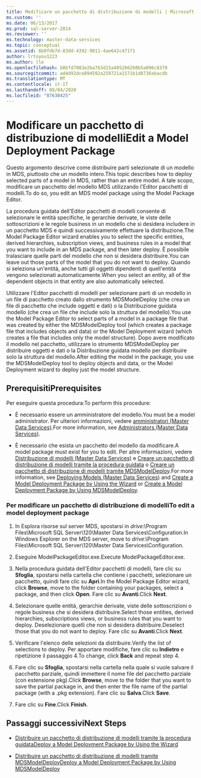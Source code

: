```yaml
---
title: Modificare un pacchetto di distribuzione di modelli | Microsoft Docs
ms.custom: ''
ms.date: 06/13/2017
ms.prod: sql-server-2014
ms.reviewer: ''
ms.technology: master-data-services
ms.topic: conceptual
ms.assetid: 6b0fdb7d-83dd-4392-9011-4ae642c471f1
author: lrtoyou1223
ms.author: lle
ms.openlocfilehash: b8bfd7083e2ba763d15a405266260b5a096c8378
ms.sourcegitcommit: ad4d92dce894592a259721a1571b1d8736abacdb
ms.translationtype: MT
ms.contentlocale: it-IT
ms.lasthandoff: 08/04/2020
ms.locfileid: "87638425"
---
```

# <a name="edit-a-model-deployment-package"></a><span data-ttu-id="3182c-102">Modificare un pacchetto di distribuzione di modelli</span><span class="sxs-lookup"><span data-stu-id="3182c-102">Edit a Model Deployment Package</span></span>
  <span data-ttu-id="3182c-103">Questo argomento descrive come distribuire parti selezionate di un modello in MDS, piuttosto che un modello intero.</span><span class="sxs-lookup"><span data-stu-id="3182c-103">This topic describes how to deploy selected parts of a model in MDS, rather than an entire model.</span></span> <span data-ttu-id="3182c-104">A tale scopo, modificare un pacchetto del modello MDS utilizzando l'Editor pacchetti di modelli.</span><span class="sxs-lookup"><span data-stu-id="3182c-104">To do so, you edit an MDS model package using the Model Package Editor.</span></span>  
  
 <span data-ttu-id="3182c-105">La procedura guidata dell'Editor pacchetti di modelli consente di selezionare le entità specifiche, le gerarchie derivate, le viste delle sottoscrizioni e le regole business in un modello che si desidera includere in un pacchetto MDS e quindi successivamente effettuare la distribuzione.</span><span class="sxs-lookup"><span data-stu-id="3182c-105">The Model Package Editor wizard enables you to select the specific entities, derived hierarchies, subscription views, and business rules in a model that you want to include in an MDS package, and then later deploy.</span></span> <span data-ttu-id="3182c-106">È possibile tralasciare quelle parti del modello che non si desidera distribuire.</span><span class="sxs-lookup"><span data-stu-id="3182c-106">You can leave out those parts of the model that you do not want to deploy.</span></span> <span data-ttu-id="3182c-107">Quando si seleziona un'entità, anche tutti gli oggetti dipendenti di quell'entità vengono selezionati automaticamente.</span><span class="sxs-lookup"><span data-stu-id="3182c-107">When you select an entity, all of the dependent objects in that entity are also automatically selected.</span></span>  
  
 <span data-ttu-id="3182c-108">Utilizzare l'Editor pacchetti di modelli per selezionare parti di un modello in un file di pacchetto creato dallo strumento MDSModelDeploy (che crea un file di pacchetto che include oggetti e dati) o la Distribuzione guidata modello (che crea un file che include solo la struttura del modello).</span><span class="sxs-lookup"><span data-stu-id="3182c-108">You use the Model Package Editor to select parts of a model in a package file that was created by either the MDSModelDeploy tool (which creates a package file that includes objects and data) or the Model Deployment wizard (which creates a file that includes only the model structure).</span></span> <span data-ttu-id="3182c-109">Dopo avere modificato il modello nel pacchetto, utilizzare lo strumento MDSModelDeploy per distribuire oggetti e dati o la Distribuzione guidata modello per distribuire solo la struttura del modello.</span><span class="sxs-lookup"><span data-stu-id="3182c-109">After editing the model in the package, you use the MDSModelDeploy tool to deploy objects and data, or the Model Deployment wizard to deploy just the model structure.</span></span>  
  
## <a name="prerequisites"></a><span data-ttu-id="3182c-110">Prerequisiti</span><span class="sxs-lookup"><span data-stu-id="3182c-110">Prerequisites</span></span>  
 <span data-ttu-id="3182c-111">Per eseguire questa procedura:</span><span class="sxs-lookup"><span data-stu-id="3182c-111">To perform this procedure:</span></span>  
  
-   <span data-ttu-id="3182c-112">È necessario essere un amministratore del modello.</span><span class="sxs-lookup"><span data-stu-id="3182c-112">You must be a model administrator.</span></span> <span data-ttu-id="3182c-113">Per ulteriori informazioni, vedere [amministratori &#40;Master Data Services&#41;](administrators-master-data-services.md).</span><span class="sxs-lookup"><span data-stu-id="3182c-113">For more information, see [Administrators &#40;Master Data Services&#41;](administrators-master-data-services.md).</span></span>  
  
-   <span data-ttu-id="3182c-114">È necessario che esista un pacchetto del modello da modificare.</span><span class="sxs-lookup"><span data-stu-id="3182c-114">A model package must exist for you to edit.</span></span> <span data-ttu-id="3182c-115">Per altre informazioni, vedere [Distribuzione di modelli &#40;Master Data Services&#41;](../../2014/master-data-services/deploying-models-master-data-services.md) e [Creare un pacchetto di distribuzione di modelli tramite la procedura guidata](../../2014/master-data-services/create-a-model-deployment-package-by-using-the-wizard.md) o [Creare un pacchetto di distribuzione di modelli tramite MDSModelDeploy](../../2014/master-data-services/create-a-model-deployment-package-by-using-mdsmodeldeploy.md).</span><span class="sxs-lookup"><span data-stu-id="3182c-115">For more information, see [Deploying Models &#40;Master Data Services&#41;](../../2014/master-data-services/deploying-models-master-data-services.md) and [Create a Model Deployment Package by Using the Wizard](../../2014/master-data-services/create-a-model-deployment-package-by-using-the-wizard.md) or [Create a Model Deployment Package by Using MDSModelDeploy](../../2014/master-data-services/create-a-model-deployment-package-by-using-mdsmodeldeploy.md).</span></span>  
  
### <a name="to-edit-a-model-deployment-package"></a><span data-ttu-id="3182c-116">Per modificare un pacchetto di distribuzione di modelli</span><span class="sxs-lookup"><span data-stu-id="3182c-116">To edit a model deployment package</span></span>  
  
1.  <span data-ttu-id="3182c-117">In Esplora risorse sul server MDS, spostarsi in *drive*:\Program Files\Microsoft SQL Server\120\Master Data Services\Configuration.</span><span class="sxs-lookup"><span data-stu-id="3182c-117">In Windows Explorer on the MDS server, move to *drive*:\Program Files\Microsoft SQL Server\120\Master Data Services\Configuration.</span></span>  
  
2.  <span data-ttu-id="3182c-118">Eseguire ModelPackageEditor.exe.</span><span class="sxs-lookup"><span data-stu-id="3182c-118">Execute ModelPackageEditor.exe.</span></span>  
  
3.  <span data-ttu-id="3182c-119">Nella procedura guidata dell'Editor pacchetti di modelli, fare clic su **Sfoglia**, spostarsi nella cartella che contiene i pacchetti, selezionare un pacchetto, quindi fare clic su **Apri**.</span><span class="sxs-lookup"><span data-stu-id="3182c-119">In the Model Package Editor wizard, click **Browse**, move to the folder containing your packages, select a package, and then click **Open**.</span></span> <span data-ttu-id="3182c-120">Fare clic su **Avanti**.</span><span class="sxs-lookup"><span data-stu-id="3182c-120">Click **Next**.</span></span>  
  
4.  <span data-ttu-id="3182c-121">Selezionare quelle entità, gerarchie derivate, viste delle sottoscrizioni o regole business che si desidera distribuire.</span><span class="sxs-lookup"><span data-stu-id="3182c-121">Select those entities, derived hierarchies, subscriptions views, or business rules that you want to deploy.</span></span> <span data-ttu-id="3182c-122">Deselezionare quelli che non si desidera distribuire.</span><span class="sxs-lookup"><span data-stu-id="3182c-122">Deselect those that you do not want to deploy.</span></span> <span data-ttu-id="3182c-123">Fare clic su **Avanti**.</span><span class="sxs-lookup"><span data-stu-id="3182c-123">Click **Next**.</span></span>  
  
5.  <span data-ttu-id="3182c-124">Verificare l'elenco delle selezioni da distribuire.</span><span class="sxs-lookup"><span data-stu-id="3182c-124">Verify the list of selections to deploy.</span></span> <span data-ttu-id="3182c-125">Per apportare modifiche, fare clic su **Indietro** e ripetizione il passaggio 4.</span><span class="sxs-lookup"><span data-stu-id="3182c-125">To change, click **Back** and repeat step 4.</span></span>  
  
6.  <span data-ttu-id="3182c-126">Fare clic su **Sfoglia**, spostarsi nella cartella nella quale si vuole salvare il pacchetto parziale, quindi immettere il nome file del pacchetto parziale (con estensione pkg).</span><span class="sxs-lookup"><span data-stu-id="3182c-126">Click **Browse**, move to the folder that you want to save the partial package in, and then enter the file name of the partial package (with a .pkg extension).</span></span> <span data-ttu-id="3182c-127">Fare clic su **Salva**.</span><span class="sxs-lookup"><span data-stu-id="3182c-127">Click **Save**.</span></span>  
  
7.  <span data-ttu-id="3182c-128">Fare clic su **Fine**.</span><span class="sxs-lookup"><span data-stu-id="3182c-128">Click **Finish**.</span></span>  
  
## <a name="next-steps"></a><span data-ttu-id="3182c-129">Passaggi successivi</span><span class="sxs-lookup"><span data-stu-id="3182c-129">Next Steps</span></span>  
  
-   [<span data-ttu-id="3182c-130">Distribuire un pacchetto di distribuzione di modelli tramite la procedura guidata</span><span class="sxs-lookup"><span data-stu-id="3182c-130">Deploy a Model Deployment Package by Using the Wizard</span></span>](../../2014/master-data-services/deploy-a-model-deployment-package-by-using-the-wizard.md)  
  
-   [<span data-ttu-id="3182c-131">Distribuire un pacchetto di distribuzione di modelli tramite MDSModelDeploy</span><span class="sxs-lookup"><span data-stu-id="3182c-131">Deploy a Model Deployment Package by Using MDSModelDeploy</span></span>](../../2014/master-data-services/deploy-a-model-deployment-package-by-using-mdsmodeldeploy.md)  
  
  
